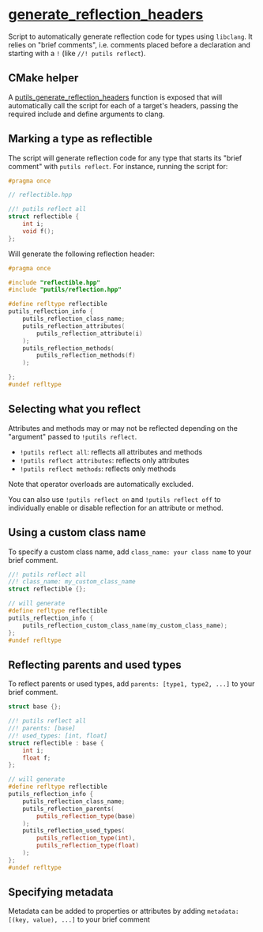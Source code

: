 # [generate_reflection_headers](generate_reflection_headers.py)

Script to automatically generate reflection code for types using `libclang`. It relies on "brief comments", i.e. comments placed before a declaration and starting with a `!` (like `//! putils reflect`).

## CMake helper

A [putils_generate_reflection_headers](generate_reflection_headers.cmake) function is exposed that will automatically call the script for each of a target's headers, passing the required include and define arguments to clang.

## Marking a type as reflectible

The script will generate reflection code for any type that starts its "brief comment" with `putils reflect`. For instance, running the script for:

```cpp
#pragma once

// reflectible.hpp

//! putils reflect all
struct reflectible {
	int i;
	void f();
};
```

Will generate the following reflection header:

```cpp
#pragma once

#include "reflectible.hpp"
#include "putils/reflection.hpp"

#define refltype reflectible
putils_reflection_info {
	putils_reflection_class_name;
	putils_reflection_attributes(
		putils_reflection_attribute(i)
	);
	putils_reflection_methods(
		putils_reflection_methods(f)
	);

};
#undef refltype
```

## Selecting what you reflect

Attributes and methods may or may not be reflected depending on the "argument" passed to `!putils reflect`.

* `!putils reflect all`: reflects all attributes and methods
* `!putils reflect attributes`: reflects only attributes
* `!putils reflect methods`: reflects only methods

Note that operator overloads are automatically excluded.

You can also use `!putils reflect on` and `!putils reflect off` to individually enable or disable reflection for an attribute or method.

## Using a custom class name

To specify a custom class name, add `class_name: your class name` to your brief comment.

```cpp
//! putils reflect all
//! class_name: my_custom_class_name
struct reflectible {};

// will generate
#define refltype reflectible
putils_reflection_info {
	putils_reflection_custom_class_name(my_custom_class_name);
};
#undef refltype
```

## Reflecting parents and used types

To reflect parents or used types, add `parents: [type1, type2, ...]` to your brief comment.

```cpp
struct base {};

//! putils reflect all
//! parents: [base]
//! used_types: [int, float]
struct reflectible : base {
	int i;
	float f;
};

// will generate
#define refltype reflectible
putils_reflection_info {
	putils_reflection_class_name;
	putils_reflection_parents(
		putils_reflection_type(base)
	);
	putils_reflection_used_types(
		putils_reflection_type(int),
		putils_reflection_type(float)
	);
};
#undef refltype
```

## Specifying metadata

Metadata can be added to properties or attributes by adding `metadata: [(key, value), ...]` to your brief comment